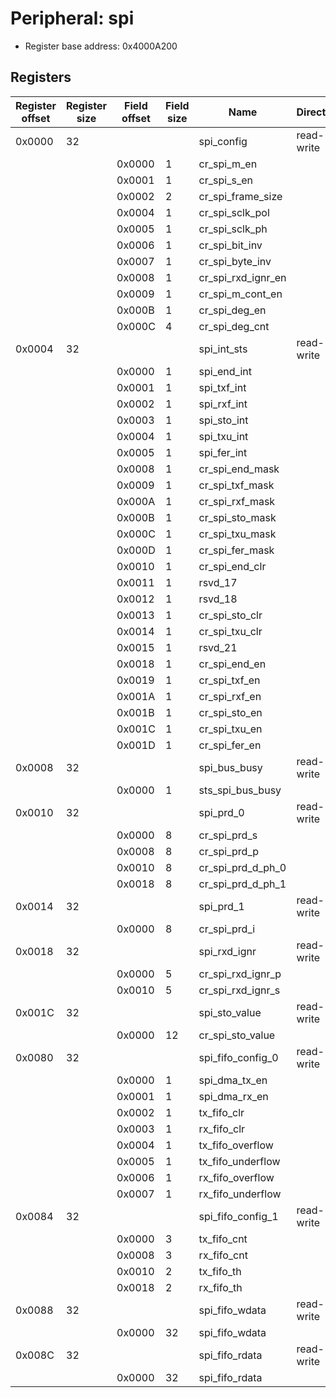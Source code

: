 # Peripheral: spi

- Register base address: 0x4000A200

## Registers

| Register offset | Register size | Field offset | Field size | Name               | Direction  | Description        |
| --------------- | ------------- | ------------ | ---------- | ------------------ | ---------- | ------------------ |
| 0x0000          | 32            |              |            | spi_config         | read-write | spi_config.        |
|                 |               | 0x0000       | 1          | cr_spi_m_en        |            |
|                 |               | 0x0001       | 1          | cr_spi_s_en        |            |
|                 |               | 0x0002       | 2          | cr_spi_frame_size  |            |
|                 |               | 0x0004       | 1          | cr_spi_sclk_pol    |            |
|                 |               | 0x0005       | 1          | cr_spi_sclk_ph     |            |
|                 |               | 0x0006       | 1          | cr_spi_bit_inv     |            |
|                 |               | 0x0007       | 1          | cr_spi_byte_inv    |            |
|                 |               | 0x0008       | 1          | cr_spi_rxd_ignr_en |            |
|                 |               | 0x0009       | 1          | cr_spi_m_cont_en   |            |
|                 |               | 0x000B       | 1          | cr_spi_deg_en      |            |
|                 |               | 0x000C       | 4          | cr_spi_deg_cnt     |            |
| 0x0004          | 32            |              |            | spi_int_sts        | read-write | spi_int_sts.       |
|                 |               | 0x0000       | 1          | spi_end_int        |            |
|                 |               | 0x0001       | 1          | spi_txf_int        |            |
|                 |               | 0x0002       | 1          | spi_rxf_int        |            |
|                 |               | 0x0003       | 1          | spi_sto_int        |            |
|                 |               | 0x0004       | 1          | spi_txu_int        |            |
|                 |               | 0x0005       | 1          | spi_fer_int        |            |
|                 |               | 0x0008       | 1          | cr_spi_end_mask    |            |
|                 |               | 0x0009       | 1          | cr_spi_txf_mask    |            |
|                 |               | 0x000A       | 1          | cr_spi_rxf_mask    |            |
|                 |               | 0x000B       | 1          | cr_spi_sto_mask    |            |
|                 |               | 0x000C       | 1          | cr_spi_txu_mask    |            |
|                 |               | 0x000D       | 1          | cr_spi_fer_mask    |            |
|                 |               | 0x0010       | 1          | cr_spi_end_clr     |            |
|                 |               | 0x0011       | 1          | rsvd_17            |            |
|                 |               | 0x0012       | 1          | rsvd_18            |            |
|                 |               | 0x0013       | 1          | cr_spi_sto_clr     |            |
|                 |               | 0x0014       | 1          | cr_spi_txu_clr     |            |
|                 |               | 0x0015       | 1          | rsvd_21            |            |
|                 |               | 0x0018       | 1          | cr_spi_end_en      |            |
|                 |               | 0x0019       | 1          | cr_spi_txf_en      |            |
|                 |               | 0x001A       | 1          | cr_spi_rxf_en      |            |
|                 |               | 0x001B       | 1          | cr_spi_sto_en      |            |
|                 |               | 0x001C       | 1          | cr_spi_txu_en      |            |
|                 |               | 0x001D       | 1          | cr_spi_fer_en      |            |
| 0x0008          | 32            |              |            | spi_bus_busy       | read-write | spi_bus_busy.      |
|                 |               | 0x0000       | 1          | sts_spi_bus_busy   |            |
| 0x0010          | 32            |              |            | spi_prd_0          | read-write | spi_prd_0.         |
|                 |               | 0x0000       | 8          | cr_spi_prd_s       |            |
|                 |               | 0x0008       | 8          | cr_spi_prd_p       |            |
|                 |               | 0x0010       | 8          | cr_spi_prd_d_ph_0  |            |
|                 |               | 0x0018       | 8          | cr_spi_prd_d_ph_1  |            |
| 0x0014          | 32            |              |            | spi_prd_1          | read-write | spi_prd_1.         |
|                 |               | 0x0000       | 8          | cr_spi_prd_i       |            |
| 0x0018          | 32            |              |            | spi_rxd_ignr       | read-write | spi_rxd_ignr.      |
|                 |               | 0x0000       | 5          | cr_spi_rxd_ignr_p  |            |
|                 |               | 0x0010       | 5          | cr_spi_rxd_ignr_s  |            |
| 0x001C          | 32            |              |            | spi_sto_value      | read-write | spi_sto_value.     |
|                 |               | 0x0000       | 12         | cr_spi_sto_value   |            |
| 0x0080          | 32            |              |            | spi_fifo_config_0  | read-write | spi_fifo_config_0. |
|                 |               | 0x0000       | 1          | spi_dma_tx_en      |            |
|                 |               | 0x0001       | 1          | spi_dma_rx_en      |            |
|                 |               | 0x0002       | 1          | tx_fifo_clr        |            |
|                 |               | 0x0003       | 1          | rx_fifo_clr        |            |
|                 |               | 0x0004       | 1          | tx_fifo_overflow   |            |
|                 |               | 0x0005       | 1          | tx_fifo_underflow  |            |
|                 |               | 0x0006       | 1          | rx_fifo_overflow   |            |
|                 |               | 0x0007       | 1          | rx_fifo_underflow  |            |
| 0x0084          | 32            |              |            | spi_fifo_config_1  | read-write | spi_fifo_config_1. |
|                 |               | 0x0000       | 3          | tx_fifo_cnt        |            |
|                 |               | 0x0008       | 3          | rx_fifo_cnt        |            |
|                 |               | 0x0010       | 2          | tx_fifo_th         |            |
|                 |               | 0x0018       | 2          | rx_fifo_th         |            |
| 0x0088          | 32            |              |            | spi_fifo_wdata     | read-write | spi_fifo_wdata.    |
|                 |               | 0x0000       | 32         | spi_fifo_wdata     |            |
| 0x008C          | 32            |              |            | spi_fifo_rdata     | read-write | spi_fifo_rdata.    |
|                 |               | 0x0000       | 32         | spi_fifo_rdata     |            |
